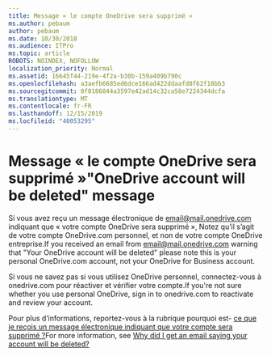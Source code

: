 ```yaml
---
title: Message « le compte OneDrive sera supprimé »
ms.author: pebaum
author: pebaum
ms.date: 10/30/2018
ms.audience: ITPro
ms.topic: article
ROBOTS: NOINDEX, NOFOLLOW
localization_priority: Normal
ms.assetid: 16645f44-219e-4f2a-b30b-159a409b790c
ms.openlocfilehash: a3aefb6685ed6dce166ad422ddaafd8f62f18bb3
ms.sourcegitcommit: 0f0186044a3597e42ad14c32ca58e7224344dcfa
ms.translationtype: MT
ms.contentlocale: fr-FR
ms.lasthandoff: 12/15/2019
ms.locfileid: "40053295"
---
```

# <a name="onedrive-account-will-be-deleted-message"></a><span data-ttu-id="0de53-102">Message « le compte OneDrive sera supprimé »</span><span class="sxs-lookup"><span data-stu-id="0de53-102">"OneDrive account will be deleted" message</span></span>

<span data-ttu-id="0de53-103">Si vous avez reçu un message électronique de email@mail.onedrive.com indiquant que « votre compte OneDrive sera supprimé », Notez qu’il s’agit de votre compte OneDrive.com personnel, et non de votre compte OneDrive entreprise.</span><span class="sxs-lookup"><span data-stu-id="0de53-103">If you received an email from email@mail.onedrive.com warning that "Your OneDrive account will be deleted" please note this is your personal OneDrive.com account, not your OneDrive for Business account.</span></span> 
  
<span data-ttu-id="0de53-104">Si vous ne savez pas si vous utilisez OneDrive personnel, connectez-vous à onedrive.com pour réactiver et vérifier votre compte.</span><span class="sxs-lookup"><span data-stu-id="0de53-104">If you're not sure whether you use personal OneDrive, sign in to onedrive.com to reactivate and review your account.</span></span>
  
<span data-ttu-id="0de53-105">Pour plus d’informations, reportez-vous à la rubrique pourquoi est- [ce que je reçois un message électronique indiquant que votre compte sera supprimé ?](https://go.microsoft.com/fwlink/?linkid=2036151&amp;clcid=0x409)</span><span class="sxs-lookup"><span data-stu-id="0de53-105">For more information, see [Why did I get an email saying your account will be deleted?](https://go.microsoft.com/fwlink/?linkid=2036151&amp;clcid=0x409)</span></span>
  

